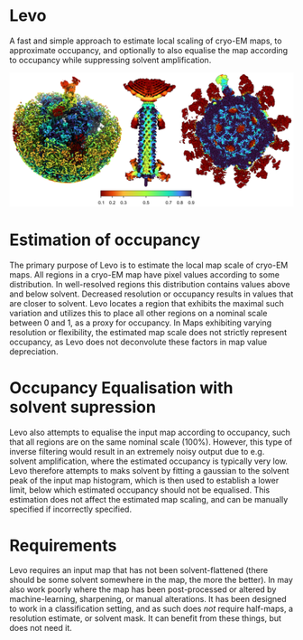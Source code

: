 # Levo 

A fast and simple approach to estimate local scaling of cryo-EM maps, to approximate occupancy, and optionally to 
also equalise the map according to occupancy while suppressing solvent amplification.

![image](resources/PhageTail.png)


# Estimation of occupancy 
The primary purpose of Levo is to estimate the local map scale of cryo-EM maps. All regions in a cryo-EM map 
have pixel values according to some distribution. In well-resolved regions this distribution contains values 
above and below solvent. Decreased resolution or occupancy results in values that are closer to solvent. Levo 
locates a region that exhibits the maximal such variation and utilizes this to place all other regions on a nominal 
scale between 0 and 1, as a proxy for occupancy. In Maps exhibiting varying resolution or flexibility, the estimated 
map scale does not strictly represent occupancy, as Levo does not deconvolute these factors in map value depreciation. 

# Occupancy Equalisation with solvent supression
Levo also attempts to equalise the input map according to occupancy, such that all regions are on the same nominal 
scale (100%). However, this type of inverse filtering would result in an extremely noisy output due to e.g. solvent 
amplification, where the estimated occupancy is typically very low. Levo therefore attempts to maks solvent by 
fitting a gaussian to the solvent peak of the input map histogram, which is then used to establish a lower limit, 
below which estimated occupancy should not be equalised. This estimation does not affect the estimated map scaling, 
and can be manually specified if incorrectly specified. 

# Requirements
Levo requires an input map that has not been solvent-flattened (there should be some solvent somewhere in the map, 
the more the better). In may also work poorly where the map has been post-processed or altered by machine-learning, 
sharpening, or manual alterations. It has been designed to work in a classification setting, and as such does *not* 
require half-maps, a resolution estimate, or solvent mask. It can benefit from these things, but does not need it. 




